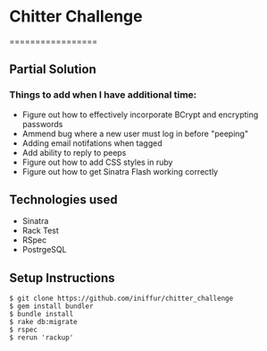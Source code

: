 # Chitter Challenge
=================

## Partial Solution
### Things to add when I have additional time:

* Figure out how to effectively incorporate BCrypt and encrypting passwords
* Ammend bug where a new user must log in before "peeping"
* Adding email notifations when tagged
* Add ability to reply to peeps
* Figure out how to add CSS styles in ruby
* Figure out how to get Sinatra Flash working correctly

## Technologies used

* Sinatra
* Rack Test
* RSpec
* PostrgeSQL

## Setup Instructions

```
$ git clone https://github.com/iniffur/chitter_challenge
$ gem install bundler
$ bundle install
$ rake db:migrate
$ rspec
$ rerun 'rackup'
```


